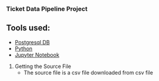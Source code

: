 ### Ticket Data Pipeline Project

## Tools used:

- [Postgresql DB](...)
- [Python]()
- [Jupyter Notebook]()

1. Getting the Source File
    - The source file is a csv file downloaded from csv file

    



